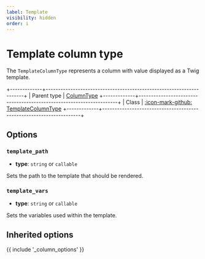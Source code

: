 ```yaml
---
label: Template
visibility: hidden
order: i
---
```


# Template column type

The `TemplateColumnType` represents a column with value displayed as a Twig template.

+-------------+---------------------------------------------------------------------+
| Parent type | [ColumnType](column)
+-------------+---------------------------------------------------------------------+
| Class       | [:icon-mark-github: TemplateColumnType](https://github.com/Kreyu/data-table-bundle/blob/main/src/Column/Type/TemplateColumnType.php)
+-------------+---------------------------------------------------------------------+

## Options

### `template_path`

- **type**: `string` or `callable`

Sets the path to the template that should be rendered.

### `template_vars`

- **type**: `string` or `callable`

Sets the variables used within the template.

## Inherited options

{{ include '_column_options' }}
